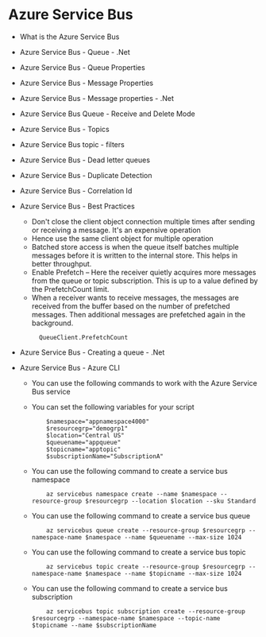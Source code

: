 # Azure Service Bus
  - What is the Azure Service Bus
  - Azure Service Bus - Queue - .Net
  - Azure Service Bus - Queue Properties
  - Azure Service Bus - Message Properties
  - Azure Service Bus - Message properties - .Net
  - Azure Service Bus Queue - Receive and Delete Mode
  - Azure Service Bus - Topics
  - Azure Service Bus topic - filters
  - Azure Service Bus - Dead letter queues
  - Azure Service Bus - Duplicate Detection
  - Azure Service Bus - Correlation Id
  - Azure Service Bus - Best Practices
    - Don't close the client object connection multiple times after sending or receiving a message. It's an expensive operation
    - Hence use the same client object for multiple operation
    - Batched store access is when the queue itself batches multiple messages before it is written to the internal store. This helps in better throughput.
    - Enable Prefetch – Here the receiver quietly acquires more messages from the queue or topic subscription. This is up to a value defined by the PrefetchCount limit.
    - When a receiver wants to receive messages, the messages are received from the buffer based on the number of prefetched messages. Then additional messages are prefetched again in the background.
      ```
        QueueClient.PrefetchCount
      ```

  - Azure Service Bus - Creating a queue - .Net
  - Azure Service Bus - Azure CLI
    - You can use the following commands to work with the Azure Service Bus service

    - You can set the following variables for your script
      ```
          $namespace="appnamespace4000"
          $resourcegrp="demogrp1"
          $location="Central US"
          $queuename="appqueue"
          $topicname="apptopic"
          $subscriptionName="SubscriptionA"
      ```

    - You can use the following command to create a service bus namespace
      ```
          az servicebus namespace create --name $namespace --resource-group $resourcegrp --location $location --sku Standard
      ```
    - You can use the following command to create a service bus queue
      ```
          az servicebus queue create --resource-group $resourcegrp --namespace-name $namespace --name $queuename --max-size 1024
      ```
    - You can use the following command to create a service bus topic
      ```
          az servicebus topic create --resource-group $resourcegrp --namespace-name $namespace --name $topicname --max-size 1024
      ```
    - You can use the following command to create a service bus subscription
      ```
          az servicebus topic subscription create --resource-group $resourcegrp --namespace-name $namespace --topic-name $topicname --name $subscriptionName
      ```

